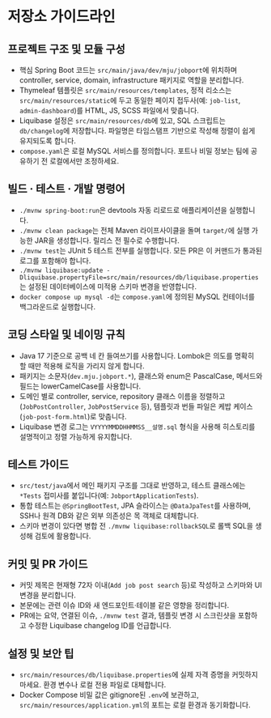 # 저장소 가이드라인

## 프로젝트 구조 및 모듈 구성
- 핵심 Spring Boot 코드는 `src/main/java/dev/mju/jobport`에 위치하며 controller, service, domain, infrastructure 패키지로 역할을 분리합니다.
- Thymeleaf 템플릿은 `src/main/resources/templates`, 정적 리소스는 `src/main/resources/static`에 두고 동일한 페이지 접두사(예: `job-list`, `admin-dashboard`)를 HTML, JS, SCSS 파일에서 맞춥니다.
- Liquibase 설정은 `src/main/resources/db`에 있고, SQL 스크립트는 `db/changelog`에 저장합니다. 파일명은 타임스탬프 기반으로 작성해 정렬이 쉽게 유지되도록 합니다.
- `compose.yaml`은 로컬 MySQL 서비스를 정의합니다. 포트나 비밀 정보는 팀에 공유하기 전 로컬에서만 조정하세요.

## 빌드 · 테스트 · 개발 명령어
- `./mvnw spring-boot:run`은 devtools 자동 리로드로 애플리케이션을 실행합니다.
- `./mvnw clean package`는 전체 Maven 라이프사이클을 돌며 `target/`에 실행 가능한 JAR을 생성합니다. 릴리스 전 필수로 수행합니다.
- `./mvnw test`는 JUnit 5 테스트 전부를 실행합니다. 모든 PR은 이 커맨드가 통과된 로그를 포함해야 합니다.
- `./mvnw liquibase:update -Dliquibase.propertyFile=src/main/resources/db/liquibase.properties`는 설정된 데이터베이스에 미적용 스키마 변경을 반영합니다.
- `docker compose up mysql -d`는 `compose.yaml`에 정의된 MySQL 컨테이너를 백그라운드로 실행합니다.

## 코딩 스타일 및 네이밍 규칙
- Java 17 기준으로 공백 네 칸 들여쓰기를 사용합니다. Lombok은 의도를 명확히 할 때만 적용해 로직을 가리지 않게 합니다.
- 패키지는 소문자(`dev.mju.jobport.*`), 클래스와 enum은 PascalCase, 메서드와 필드는 lowerCamelCase를 사용합니다.
- 도메인 별로 controller, service, repository 클래스 이름을 정렬하고(`JobPostController`, `JobPostService` 등), 템플릿과 번들 파일은 케밥 케이스(`job-post-form.html`)로 맞춥니다.
- Liquibase 변경 로그는 `VYYYYMMDDHHMMSS__설명.sql` 형식을 사용해 히스토리를 설명적이고 정렬 가능하게 유지합니다.

## 테스트 가이드
- `src/test/java`에서 메인 패키지 구조를 그대로 반영하고, 테스트 클래스에는 `*Tests` 접미사를 붙입니다(예: `JobportApplicationTests`).
- 통합 테스트는 `@SpringBootTest`, JPA 슬라이스는 `@DataJpaTest`를 사용하며, SSH나 원격 DB와 같은 외부 의존성은 목 객체로 대체합니다.
- 스키마 변경이 있다면 병합 전 `./mvnw liquibase:rollbackSQL`로 롤백 SQL을 생성해 검토에 활용합니다.

## 커밋 및 PR 가이드
- 커밋 제목은 현재형 72자 이내(`Add job post search` 등)로 작성하고 스키마와 UI 변경을 분리합니다.
- 본문에는 관련 이슈 ID와 새 엔드포인트·테이블 같은 영향을 정리합니다.
- PR에는 요약, 연결된 이슈, `./mvnw test` 결과, 템플릿 변경 시 스크린샷을 포함하고 수정한 Liquibase changelog ID를 언급합니다.

## 설정 및 보안 팁
- `src/main/resources/db/liquibase.properties`에 실제 자격 증명을 커밋하지 마세요. 환경 변수나 로컬 전용 파일로 대체합니다.
- Docker Compose 비밀 값은 gitignore된 `.env`에 보관하고, `src/main/resources/application.yml`의 포트는 로컬 환경과 동기화합니다.
